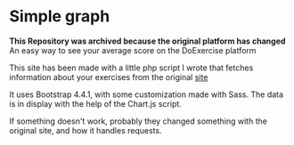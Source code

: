 # Simple graph

**This Repository was archived because the original platform has changed**
An easy way to see your average score on the DoExercise platform

This site has been made with a little php script I wrote that fetches information about your exercises from the
original [site]("http://datascience.maths.unitn.it/ocpu/library/doexercises/www/")

It uses Bootstrap 4.4.1, with some customization made with Sass. The data is in display
with the help of the Chart.js script. 

If something doesn't work, probably they changed something with the original site, and how it handles requests.
